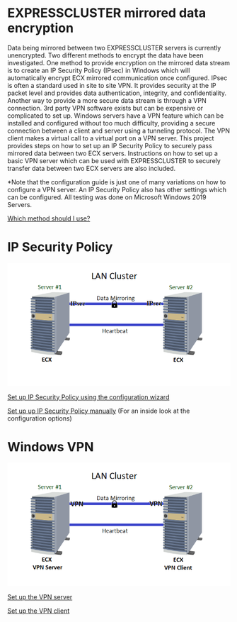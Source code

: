 # EXPRESSCLUSTER mirrored data encryption
Data being mirrored between two EXPRESSCLUSTER servers is currently unencrypted. Two different methods to encrypt the data have been investigated. One method to provide encryption on the mirrored data stream is to create an IP Security Policy (IPsec) in Windows which will automatically encrypt ECX mirrored communication once configured. IPsec is often a standard used in site to site VPN. It provides security at the IP packet level and provides data authentication, integrity, and confidentiality. Another way to provide a more secure data stream is through a VPN connection. 3rd party VPN software exists but can be expensive or complicated to set up. Windows servers have a VPN feature which can be installed and configured without too much difficulty, providing a secure connection between a client and server using a tunneling protocol. The VPN client makes a virtual call to a virtual port on a VPN server. This project provides steps on how to set up an IP Security Policy to securely pass mirrored data between two ECX servers. Instructions on how to set up a basic VPN server which can be used with EXPRESSCLUSTER to securely transfer data between two ECX servers are also included.    

\*Note that the configuration guide is just one of many variations on how to configure a VPN server. An IP Security Policy also has other settings which can be configured. All testing was done on Microsoft Windows 2019 Servers.
 
[Which method should I use?](https://github.com/EXPRESSCLUSTER/Communication_Encryption/blob/master/Final_Notes.md)

# IP Security Policy

![Configuration](ECX%20IPsec%20LAN%20Cluster.png)

[Set up IP Security Policy using the configuration wizard](https://github.com/EXPRESSCLUSTER/Communication_Encryption/blob/master/Create%20IP%20Security%20Policy.md)

[Set up up IP Security Policy manually](https://github.com/EXPRESSCLUSTER/Communication_Encryption/blob/master/Create%20Manual%20IPsec%20Policy.md) (For an inside look at the configuration options)

# Windows VPN

![Configuration](ECX%20VPN%20LAN%20Cluster.png)

[Set up the VPN server](https://github.com/EXPRESSCLUSTER/Communication_Encryption/blob/master/Set%20up%20VPN%20Server.md)   

[Set up the VPN client](https://github.com/EXPRESSCLUSTER/Communication_Encryption/blob/master/Set%20up%20VPN%20client.md)    

